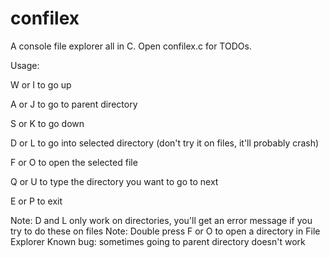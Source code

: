 # confilex
A console file explorer all in C. Open confilex.c for TODOs.

Usage:

W or I to go up

A or J to go to parent directory

S or K to go down

D or L to go into selected directory (don't try it on files, it'll probably crash)

F or O to open the selected file

Q or U to type the directory you want to go to next

E or P to exit

Note: D and L only work on directories, you'll get an error message if you try to do these on files
Note: Double press F or O to open a directory in File Explorer
Known bug: sometimes going to parent directory doesn't work
